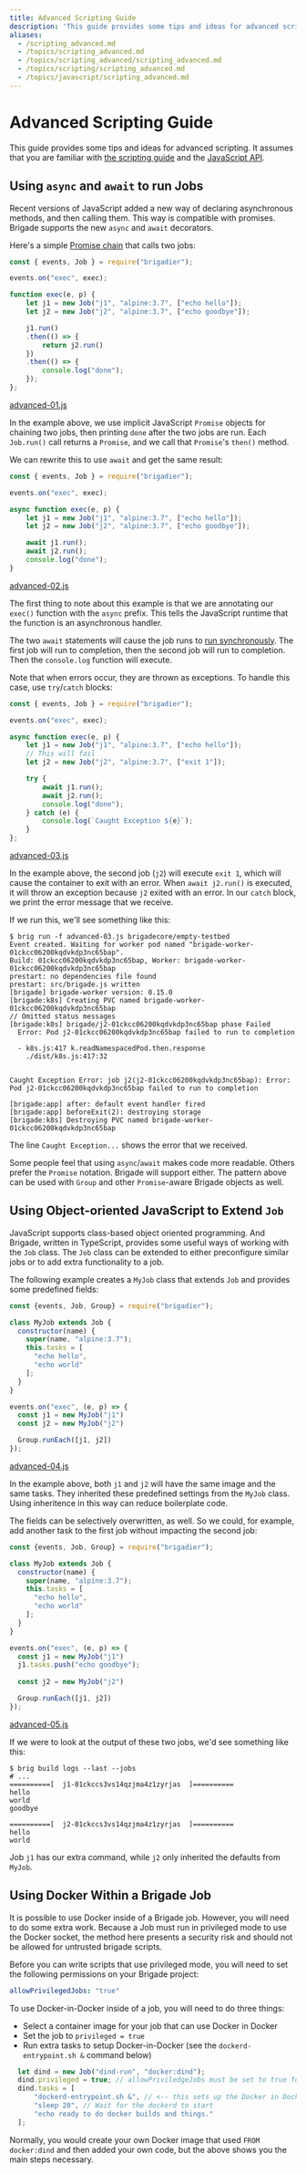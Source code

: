 ```yaml
---
title: Advanced Scripting Guide
description: 'This guide provides some tips and ideas for advanced scripting.'
aliases:
  - /scripting_advanced.md
  - /topics/scripting_advanced.md
  - /topics/scripting_advanced/scripting_advanced.md
  - /topics/scripting/scripting_advanced.md
  - /topics/javascript/scripting_advanced.md
---
```


# Advanced Scripting Guide

This guide provides some tips and ideas for advanced scripting. It assumes that
you are familiar with [the scripting guide](scripting.md) and the 
[JavaScript API](javascript.md).

## Using `async` and `await` to run Jobs

Recent versions of JavaScript added a new way of declaring asynchronous methods, and then calling them. This way is compatible with promises. Brigade supports the new `async` and `await` decorators.

Here's a simple [Promise chain](https://developer.mozilla.org/en-US/docs/Web/JavaScript/Reference/Global_Objects/Promise) that calls two jobs:

```javascript
const { events, Job } = require("brigadier");

events.on("exec", exec);

function exec(e, p) {
    let j1 = new Job("j1", "alpine:3.7", ["echo hello"]);
    let j2 = new Job("j2", "alpine:3.7", ["echo goodbye"]);

    j1.run()
    .then(() => {
        return j2.run()
    })
    .then(() => {
        console.log("done");
    });
};
```
[advanced-01.js](../../examples/advanced-01.js)

In the example above, we use implicit JavaScript `Promise` objects for chaining two jobs, then printing `done` after the two jobs are run. Each `Job.run()` call returns a `Promise`, and we call that `Promise`'s `then()` method.

We can rewrite this to use `await` and get the same result:

```javascript
const { events, Job } = require("brigadier");

events.on("exec", exec);

async function exec(e, p) {
    let j1 = new Job("j1", "alpine:3.7", ["echo hello"]);
    let j2 = new Job("j2", "alpine:3.7", ["echo goodbye"]);

    await j1.run();
    await j2.run();
    console.log("done");
}
```
[advanced-02.js](../../examples/advanced-02.js)

The first thing to note about this example is that we are annotating our `exec()` function with the `async` prefix. This tells the JavaScript runtime that the function is an asynchronous handler.

The two `await` statements will cause the job runs to [run synchronously](https://developer.mozilla.org/en-US/docs/Web/JavaScript/Reference/Operators/await). The first job will run to completion, then the second job will run to completion. Then the `console.log` function will execute.

Note that when errors occur, they are thrown as exceptions. To handle this case, use `try`/`catch` blocks:

```javascript
const { events, Job } = require("brigadier");

events.on("exec", exec);

async function exec(e, p) {
    let j1 = new Job("j1", "alpine:3.7", ["echo hello"]);
    // This will fail
    let j2 = new Job("j2", "alpine:3.7", ["exit 1"]);

    try {
        await j1.run();
        await j2.run();
        console.log("done");
    } catch (e) {
        console.log(`Caught Exception ${e}`);
    } 
};
```
[advanced-03.js](../../examples/advanced-03.js)

In the example above, the second job (`j2`) will execute `exit 1`, which will cause the container to exit with an error. When `await j2.run()` is executed, it will throw an exception because `j2` exited with an error. In our `catch` block, we print the error message that we receive.

If we run this, we'll see something like this:

```console
$ brig run -f advanced-03.js brigadecore/empty-testbed
Event created. Waiting for worker pod named "brigade-worker-01ckcc06200kqdvkdp3nc65bap".
Build: 01ckcc06200kqdvkdp3nc65bap, Worker: brigade-worker-01ckcc06200kqdvkdp3nc65bap
prestart: no dependencies file found
prestart: src/brigade.js written
[brigade] brigade-worker version: 0.15.0
[brigade:k8s] Creating PVC named brigade-worker-01ckcc06200kqdvkdp3nc65bap
// Omitted status messages
[brigade:k8s] brigade/j2-01ckcc06200kqdvkdp3nc65bap phase Failed
  Error: Pod j2-01ckcc06200kqdvkdp3nc65bap failed to run to completion

  - k8s.js:417 k.readNamespacedPod.then.response
    ./dist/k8s.js:417:32


Caught Exception Error: job j2(j2-01ckcc06200kqdvkdp3nc65bap): Error: Pod j2-01ckcc06200kqdvkdp3nc65bap failed to run to completion

[brigade:app] after: default event handler fired
[brigade:app] beforeExit(2): destroying storage
[brigade:k8s] Destroying PVC named brigade-worker-01ckcc06200kqdvkdp3nc65bap
```

The line `Caught Exception...` shows the error that we received.

Some people feel that using `async`/`await` makes code more readable. Others prefer the `Promise` notation. Brigade will support either. The pattern above can be used with `Group` and other `Promise`-aware Brigade objects as well.

## Using Object-oriented JavaScript to Extend `Job`

JavaScript supports class-based object oriented programming. And Brigade, written in TypeScript, provides some useful ways of working with the `Job` class. The `Job` class can be extended to either preconfigure similar jobs or to add extra functionality to a job.

The following example creates a `MyJob` class that extends `Job` and provides some predefined
fields:

```javascript
const {events, Job, Group} = require("brigadier");

class MyJob extends Job {
  constructor(name) {
    super(name, "alpine:3.7");
    this.tasks = [
      "echo hello",
      "echo world"
    ];
  }
}

events.on("exec", (e, p) => {
  const j1 = new MyJob("j1")
  const j2 = new MyJob("j2")

  Group.runEach([j1, j2])
});
```
[advanced-04.js](../../examples/advanced-04.js)

In the example above, both `j1` and `j2` will have the same image and the same tasks. They inherited these predefined settings from the `MyJob` class. Using inheritence in this way can reduce boilerplate code.

The fields can be selectively overwritten, as well. So we could, for example, add another task to the first job without impacting the second job:

```javascript
const {events, Job, Group} = require("brigadier");

class MyJob extends Job {
  constructor(name) {
    super(name, "alpine:3.7");
    this.tasks = [
      "echo hello",
      "echo world"
    ];
  }
}

events.on("exec", (e, p) => {
  const j1 = new MyJob("j1")
  j1.tasks.push("echo goodbye");
  
  const j2 = new MyJob("j2")

  Group.runEach([j1, j2])
});
```
[advanced-05.js](../../examples/advanced-05.js)


If we were to look at the output of these two jobs, we'd see something like this:

```console
$ brig build logs --last --jobs
# ...
==========[  j1-01ckccs3vs14qzjma4z1zyrjas  ]==========
hello
world
goodbye

==========[  j2-01ckccs3vs14qzjma4z1zyrjas  ]==========
hello
world
```

Job `j1` has our extra command, while `j2` only inherited the defaults from `MyJob`.


## Using Docker Within a Brigade Job

It is possible to use Docker inside of a Brigade job. However, you will need to do some extra work. Because a Job must run in privileged mode to use the Docker socket, the method here presents a security risk and should not be allowed for untrusted brigade scripts.

Before you can write scripts that use privileged mode, you will need to set the following permissions on your Brigade project:

```yaml
allowPrivilegedJobs: "true"
```

To use Docker-in-Docker inside of a job, you will need to do three things:

- Select a container image for your job that can use Docker in Docker
- Set the job to `privileged = true`
- Run extra tasks to setup Docker-in-Docker (see the `dockerd-entrypoint.sh &` command below)

```javascript
  let dind = new Job("dind-run", "docker:dind");
  dind.privileged = true; // allowPriviledgeJobs must be set to true for this to work
  dind.tasks = [
      "dockerd-entrypoint.sh &", // <-- this sets up the Docker in Docker daemon
      "sleep 20", // Wait for the dockerd to start
      "echo ready to do docker builds and things."
  ];
```

Normally, you would create your own Docker image that used `FROM docker:dind` and then added your own code, but the above shows you the main steps necessary.
